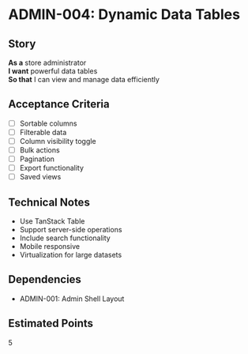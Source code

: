 # ADMIN-004: Dynamic Data Tables

## Story
**As a** store administrator  
**I want** powerful data tables  
**So that** I can view and manage data efficiently

## Acceptance Criteria
- [ ] Sortable columns
- [ ] Filterable data
- [ ] Column visibility toggle
- [ ] Bulk actions
- [ ] Pagination
- [ ] Export functionality
- [ ] Saved views

## Technical Notes
- Use TanStack Table
- Support server-side operations
- Include search functionality
- Mobile responsive
- Virtualization for large datasets

## Dependencies
- ADMIN-001: Admin Shell Layout

## Estimated Points
5